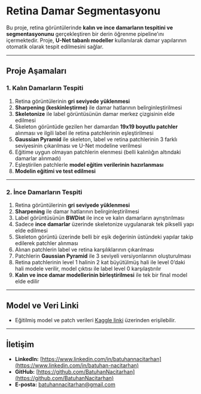 ﻿# Retina Damar Segmentasyonu


Bu proje, retina görüntülerinde **kalın ve ince damarların tespitini ve segmentasyonunu** gerçekleştiren bir derin öğrenme pipeline’ını içermektedir. Proje, **U-Net tabanlı modeller** kullanılarak damar yapılarının otomatik olarak tespit edilmesini sağlar.

---

## Proje Aşamaları

### 1. Kalın Damarların Tespiti
1. Retina görüntülerinin **gri seviyede yüklenmesi**  
2. **Sharpening (keskinleştirme)** ile damar hatlarının belirginleştirilmesi  
3. **Skeletonize** ile label görüntüsünün damar merkez çizgisinin elde edilmesi  
4. Skeleton görüntüde gezilen her damardan **19x19 boyutlu patchler** alınması ve ilgili label ile retina patchlerinin eşleştirilmesi  
5. **Gaussian Pyramid** ile skeleton, label ve retina patchlerinin 3 farklı seviyesinin çıkarılması ve U-Net modeline verilmesi  
6. Eğitime uygun olmayan patchlerin elenmesi (belli kalınlığın altındaki damarlar alınmadı)  
7. Eşleştirilen patchlerle **model eğitim verilerinin hazırlanması**  
8. **Modelin eğitimi ve test edilmesi**

---

### 2. İnce Damarların Tespiti
1. Retina görüntülerinin **gri seviyede yüklenmesi**  
2. **Sharpening** ile damar hatlarının belirginleştirilmesi  
3. Label görüntüsünün **BWDist** ile ince ve kalın damarların ayrıştırılması  
4. Sadece **ince damarlar** üzerinde skeletonize uygulanarak tek pikselli yapı elde edilmesi  
5. Skeleton görüntü üzerinde belli bir eşik değerinin üstündeki yapılar takip edilerek patchler alınması  
6. Alınan patchlerin label ve retina karşılıklarının çıkarılması  
7. Patchlerin **Gaussian Pyramid** ile 3 seviyeli versiyonlarının oluşturulması  
8. Retina patchlerinin level 1 halinin 2 kat büyütülmüş hali ile level 0’daki hali modele verilir, model çıktısı ile label level 0 karşılaştırılır  
9. **Kalın ve ince damar modellerinin birleştirilmesi** ile tek bir final model elde edilir

---

## Model ve Veri Linki

- Eğitilmiş model ve patch verileri [Kaggle linki](https://www.kaggle.com/models/batuhannacitarhan/retina-damar-segmentasyonu-pth) üzerinden erişilebilir.

---

## İletişim

- **LinkedIn:** [https://www.linkedin.com/in/batuhannacitarhan](https://www.linkedin.com/in/batuhan-nacitarhan)  
- **GitHub:** [https://github.com/BatuhanNacitarhan](https://github.com/BatuhanNacitarhan)  
- **E-posta:** batuhannacitarhan@gmail.com

